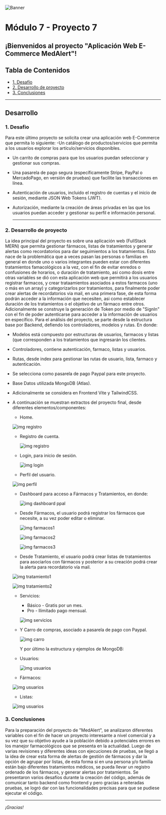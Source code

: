 ![Banner](./images/Banner_ppal.png)
# Módulo 7 - Proyecto 7
## ¡Bienvenidos al proyecto "Aplicación Web E-Commerce MedAlert"!

## Tabla de Contenidos
* [1. Desafío](#1-Desafío)
* [2. Desarrollo de proyecto](#2-Desarrollo-de-proyecto)
* [3. Conclusiones](#3-Conclusiones)

****
## Desarrollo

### 1. Desafio
 Para este último proyecto se solicita crear una aplicación web E-Commerce que permita lo siguiente:
 -Un catálogo de productos/servicios que permita a los usuarios explorar los artículo/servicios disponibles.
- Un carrito de compras para que los usuarios puedan seleccionar y gestionar sus compras.
- Una pasarela de pago segura (específicamente Stripe, PayPal o MercadoPago, en versión de pruebas) que facilite las transacciones en línea.
- Autenticación de usuarios, incluido el registro de cuentas y el inicio de sesión, mediante JSON Web Tokens (JWT).
- Autorización, mediante la creación de áreas privadas en las que los usuarios puedan acceder y gestionar su perfil e información personal.

  ****

### 2. Desarrollo de proyecto
 La idea principal del proyecto es sobre una aplicación web (FullStack MERN) que permita gestionar fármacos, listas de tratamientos y generar alertas como recordatorios para dar seguimientos a los tratamientos. Esto nace de la problemática que a veces pasan las personas o familias en general en donde uno o varios integrantes pueden estar con diferentes tratamientos famacológicos a la vez, con el fin de evitar enredos o confusiones de horarios, o duración de tratamiento, asi como dosis entre otras variables se dió con esta aplicación web que permitirá a los usuarios registrar farmacos, y crear trataamientos asociados a estos farmacos (uno o más en un array) y categorizarlos por tratamientos, para finalmente poder crear alertas de recordatorios via mail, en una primera fase, de esta forma podrán acceder a la información que necesiten, asi como establecer duración de los tratamientos o el objetivo de un fármaco entre otros. Adicionalmente se construye la generación de Token por medio de "SignIn" con el fin de poder autenticarse para acceder a la información de usuarios en específico.
 Para el análisis del proyecto, se parte desde la estructura base por Backend, defiendo los controladores, modelos y rutas. En donde:
  - Modelos está compuesto por estructuras de usuarios, farmacos y listas (que corresponden a los tratamientos que ingresarán los clientes.
  - Controladores, contiene autenticación, farmaco, listas y usuarios.
  - Rutas, desde index para gestionar las rutas de usuario, lista, farmaco y autenticación.
  - Se selecciona como pasarela de pago Paypal para este proyecto.
  - Base Datos utilizada MongoDB (Atlas).
  -  Adicionalmente se considera en Frontend Vite y TailwindCSS.
  - 
    A continuación se muestran extractos del proyecto final, desde diferentes elementos/componentes:

     - Home.
      
      ![img registro](./images/Home.jpg)
    
    - Registro de cuenta.
      
      ![img registro](./images/Registro.jpg)
      
    - Login, para inicio de sesión.
      
      ![img login](./images/Login.jpg)

    - Perfil del usuario.
    
     ![img perfil](./images/Perfil.jpg)
    
    - Dashboard para acceso a Fármacos y Tratamientos, en donde:
      
      ![img dashboard ppal](./images/Dashboard.jpg)
      
    - Desde Fármacos, el usuario podrá registrar los fármacos que necesite, a su vez poder editar o eliminar.
        
      ![img farmacos1](./images/Farmacos_1.jpg)

      ![img farmacos2](./images/Farmacos_2.jpg)
      
      ![img farmacos3](./images/Farmacos_3.jpg)

     - Desde Tratamiento, el usuario podrá crear listas de tratamientos para asociarlos con fármacos y posterior a su creación podrá crear la alerta para recordatorio vía mail.
      
      ![img tratamiento1](./images/Tratamiento1.jpg)
      
      ![img tratamiento2](./images/Tratamiento2.jpg)
            
    - Servicios:
      - Básico - Gratis por un mes.
      - Pro - Ilimitado pago mensual.
      
      ![img servicios](./images/Servicios.jpg)
      
    - Y Carro de compras, asociado a pasarela de pago con Paypal.

      ![img carro](./images/Carro.jpg)
      

      Y por último la estructura y ejemplos de MongoDB:

    - Usuarios:

      ![img usuarios](./images/usersmongo.jpg)

     - Fármacos:

      ![img usuarios](./images/farmacosmongo.jpg)
    
     - Listas:

      ![img usuarios](./images/listasmongo.jpg)        
      

      

  ### 3. Conclusiones
 Para la preparación del proyecto de "MedAlert", se analizaron diferentes variables con el fin de hacer un proyecto interesante a nivel comercial y a su vez que su objetivo ayude a la población debido a potenciales errores en los manejor farmacológicos que se presenta en la actualidad. Luego de varias revisiones y diferentes ideas con ejecuciones de pruebas, se llegó a la idea de crear esta forma de alertas de gestión de fármacos y dar la opción de agrupar por listas, de esta forma si en una persona y/o familia están bajo diferentes tratamientos médicos, se pueda llevar un registro ordenado de los fármacos, y generar alertas por tratamientos.
 Se presentaron varios desafíos durante la creación del código, además de comunicar tanto backend como frontend y pero gracias a reiteradas pruebas, se logró dar con las funcionalidades precisas para que se pudiese ejecutar el código.
 
  ****
*¡Gracias!*
